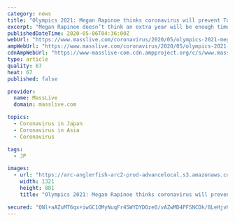 ```yaml
---
category: news
title: "Olympics 2021: Megan Rapinoe thinks coronavirus will prevent Tokyo games from occurring, even a year later"
excerpt: "Megan Rapinoe doesn’t think an extra year will be enough time to get the coronavirus under control enough for the Summer Olympics to be held in Tokyo next year. The games were already pushed back from July 2020 to 2021,"
publishedDateTime: 2020-05-06T04:36:00Z
webUrl: "https://www.masslive.com/coronavirus/2020/05/olympics-2021-megan-rapinoe-thinks-coronavirus-will-prevent-tokyo-games-from-occurring-even-a-year-later-report.html"
ampWebUrl: "https://www.masslive.com/coronavirus/2020/05/olympics-2021-megan-rapinoe-thinks-coronavirus-will-prevent-tokyo-games-from-occurring-even-a-year-later-report.html?outputType=amp"
cdnAmpWebUrl: "https://www-masslive-com.cdn.ampproject.org/c/s/www.masslive.com/coronavirus/2020/05/olympics-2021-megan-rapinoe-thinks-coronavirus-will-prevent-tokyo-games-from-occurring-even-a-year-later-report.html?outputType=amp"
type: article
quality: 67
heat: 67
published: false

provider:
  name: MassLive
  domain: masslive.com

topics:
  - Coronavirus in Japan
  - Coronavirus in Asia
  - Coronavirus

tags:
  - JP

images:
  - url: "https://arc-anglerfish-arc2-prod-advancelocal.s3.amazonaws.com/public/IDC7HBZNOZFIXFNIA6MNHACGTQ.jpg"
    width: 1321
    height: 881
    title: "Olympics 2021: Megan Rapinoe thinks coronavirus will prevent Tokyo games from occurring, even a year later"

secured: "QNl+aAZuMT6qx+iwGC1OMyNuqFr45WYDYDOze0/vAZwMD4PFSNCDk/8LeHjvKSKSlMUE1eb70TF4a+ndnSCVQumyVlzDxw1oY984niy7Z/EvO763a3c8XOBOPNhCBaJkKGbGdlkMTY+VdxiPizyTaHaCZZYVepcYYZSuPddUwX5/OFN/wh+rrc3378G2SWw5YhhciCRzA5PHARUGkQE3705qdU0ML+b6TX7/Ib0B92Lv9totzn26JzjGwcGFQxPOWBjDohiwGFNLYAuHUddJsHfGPDH2Q/Ff1remWtphB1dC0pxmMp8l2TuRbmnv9E9SQ6gL9QJQBOiBaa7JhAtooZDtnAMJcN/PEu480FsaXuoRSRSq4OxY3CIQXu9Uzl7lgrWrQ08jCHu/rSvfcXKLV2CTfBmilLvqTxQDETRx0+YUKqR7MStuxwBY9XRo1Yen10ykljGHyeFwbdx4kb69ITv45133v9WqCUcBdbfY6ug=;PBSpapg79MoU1H3zDdQkzQ=="
---
```


